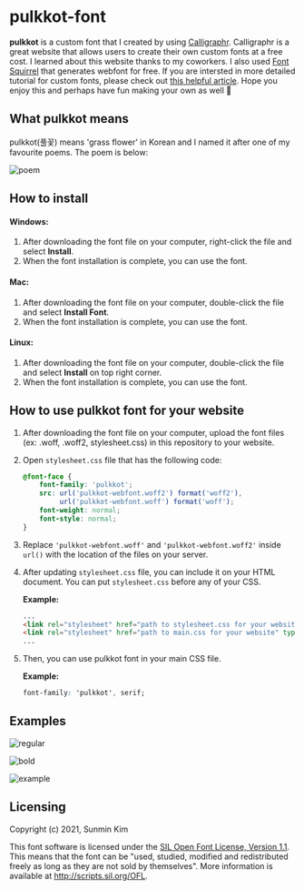 # pulkkot-font
**pulkkot** is a custom font that I created by using [Calligraphr](https://www.calligraphr.com/). Calligraphr is a great website that allows users to create their own custom fonts at a free cost. I learned about this website thanks to my coworkers. I also used [Font Squirrel](https://www.fontsquirrel.com/) that generates webfont for free. If you are intersted in more detailed tutorial for custom fonts, please check out [this helpful article](https://blog.schoolofcode.co.uk/a-beginners-guide-to-creating-your-very-own-custom-web-font-7b71b16f4ef3). Hope you enjoy this and perhaps have fun making your own as well :balloon:

## What pulkkot means
pulkkot(풀꽃) means 'grass flower' in Korean and I named it after one of my favourite poems.  The poem is below:


![poem](https://user-images.githubusercontent.com/44143584/132621401-9c03db48-5c05-40c1-96de-fa63c4bb7bed.png)

## How to install
#### Windows:
1. After downloading the font file on your computer, right-click the file and select **Install**.
2. When the font installation is complete, you can use the font.

#### Mac:
1. After downloading the font file on your computer, double-click the file and select **Install Font**.
2. When the font installation is complete, you can use the font.

#### Linux:
1. After downloading the font file on your computer, double-click the file and select **Install** on top right corner.
2. When the font installation is complete, you can use the font.

## How to use pulkkot font for your website
1. After downloading the font file on your computer, upload the font files (ex: .woff, .woff2, stylesheet.css) in this repository to your website.
2. Open `stylesheet.css` file that has the following code:
   ```css
   @font-face {
       font-family: 'pulkkot';
       src: url('pulkkot-webfont.woff2') format('woff2'),
            url('pulkkot-webfont.woff') format('woff');
       font-weight: normal;
       font-style: normal;
   }
   ```
3. Replace `'pulkkot-webfont.woff'` and `'pulkkot-webfont.woff2'` inside `url()` with the location of the files on your server.
4. After updating `stylesheet.css` file, you can include it on your HTML document. You can put `stylesheet.css` before any of your CSS.
  
    **Example:**
    ```html
    ...
    <link rel="stylesheet" href="path to stylesheet.css for your website" type="text/css" charset="utf-8">
    <link rel="stylesheet" href="path to main.css for your website" type="text/css" charset="utf-8">
    ...
    ```
5. Then, you can use pulkkot font in your main CSS file.
  
    **Example:**
    ```css
    font-family: 'pulkkot', serif;
    ```
  
## Examples
![regular](https://user-images.githubusercontent.com/44143584/132759363-db5a683e-3411-46fd-b07d-2da46ee8db12.png)

![bold](https://user-images.githubusercontent.com/44143584/132759378-adabfc80-0cb8-42e1-985f-93ddda99531b.png)

![example](https://user-images.githubusercontent.com/44143584/132625999-f944bfbc-d86f-4cb2-a6c8-fe147efe2205.png)

## Licensing
Copyright (c) 2021, Sunmin Kim

This font software is licensed under the [SIL Open Font License, Version 1.1](http://scripts.sil.org/OFL). This means that the font can be "used, studied, modified and redistributed freely as long as they are not sold by themselves". More information is available at http://scripts.sil.org/OFL.
